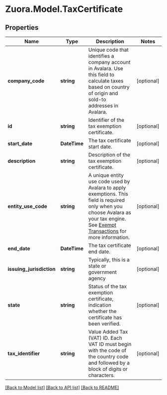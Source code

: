 
# Zuora.Model.TaxCertificate

## Properties

Name | Type | Description | Notes
------------ | ------------- | ------------- | -------------
**company_code** | **string** | Unique code that identifies a company account in Avalara. Use this field to calculate taxes based on country of origin and sold-to addresses in Avalara. | [optional] 
**id** | **string** | Identifier of the tax exemption certificate. | [optional] 
**start_date** | **DateTime** | The tax certificate start date. | [optional] 
**description** | **string** | Description of the tax exemption certificate. | [optional] 
**entity_use_code** | **string** | A unique entity use code used by Avalara to apply exemptions. This field is required only when you choose Avalara as your tax engine. See [Exempt Transactions](https://developer.avalara.com/avatax/handling-tax-exempt-customers/) for more information. | [optional] 
**end_date** | **DateTime** | The tax certificate end date. | [optional] 
**issuing_jurisdiction** | **string** | Typically, this is a state or government agency | [optional] 
**state** | **string** | Status of the tax exemption certificate, indication whether the certificate has been verified. | [optional] 
**tax_identifier** | **string** | Value Added Tax (VAT) ID. Each VAT ID must begin with the code of the country code and followed by a block of digits or characters. | [optional] 

[[Back to Model list]](../README.md#documentation-for-models)
[[Back to API list]](../README.md#documentation-for-api-endpoints)
[[Back to README]](../README.md)


